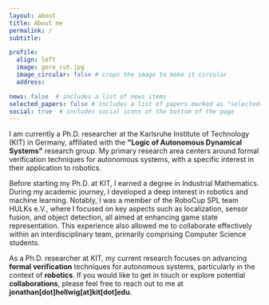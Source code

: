 ```yaml
---
layout: about
title: About me
permalink: /
subtitle: 

profile:
  align: left
  image: gore_cut.jpg
  image_circular: false # crops the image to make it circular
  address: 

news: false  # includes a list of news items
selected_papers: false # includes a list of papers marked as "selected={true}"
social: true  # includes social icons at the bottom of the page
---
```

I am currently a Ph.D. researcher at the Karlsruhe Institute of Technology (KIT) in Germany, affiliated with the **"Logic of Autonomous Dynamical Systems"** research group. My primary research area centers around formal verification techniques for autonomous systems, with a specific interest in their application to robotics.

Before starting my Ph.D. at KIT, I earned a degree in Industrial Mathematics. During my academic journey, I developed a deep interest in robotics and machine learning. Notably, I was a member of the RoboCup SPL team HULKs e.V., where I focused on key aspects such as localization, sensor fusion, and object detection, all aimed at enhancing game state representation. This experience also allowed me to collaborate effectively within an interdisciplinary team, primarily comprising Computer Science students.

As a Ph.D. researcher at KIT, my current research focuses on advancing **formal verification** techniques for autonomous systems, particularly in the context of **robotics**. If you would like to get in touch or explore potential **collaborations**, please feel free to reach out to me at **jonathan[dot]hellwig[at]kit[dot]edu**.
